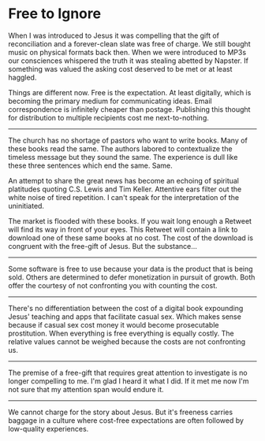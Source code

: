 <template data-parse>2019-02-22 #jesus</template>

# Free to Ignore

When I was introduced to Jesus it was compelling that the gift of reconciliation and a forever-clean slate was free of charge.
We still bought music on physical formats back then.
When we were introduced to MP3s our consciences whispered the truth it was stealing abetted by Napster.
If something was valued the asking cost deserved to be met or at least haggled.

Things are different now.
Free is the expectation.
At least digitally, which is becoming the primary medium for communicating ideas.
Email correspondence is infinitely cheaper than postage.
Publishing this thought for distribution to multiple recipients cost me next-to-nothing.

---

The church has no shortage of pastors who want to write books.
Many of these books read the same.
The authors labored to contextualize the timeless message but they sound the same.
The experience is dull like these three sentences which end the same.
Same.

An attempt to share the great news has become an echoing of spiritual platitudes quoting C.S. Lewis and Tim Keller.
Attentive ears filter out the white noise of tired repetition.
I can't speak for the interpretation of the uninitiated.

The market is flooded with these books.
If you wait long enough a Retweet will find its way in front of your eyes.
This Retweet will contain a link to download one of these same books at no cost.
The cost of the download is congruent with the free-gift of Jesus.
But the substance...

---

Some software is free to use because your data is the product that is being sold.
Others are determined to defer monetization in pursuit of growth.
Both offer the courtesy of not confronting you with counting the cost.

---

There's no differentiation between the cost of a digital book expounding Jesus' teaching and apps that facilitate casual sex.
Which makes sense because if casual sex cost money it would become prosecutable prostitution.
When everything is free everything is equally costly.
The relative values cannot be weighed because the costs are not confronting us.

---

The premise of a free-gift that requires great attention to investigate is no longer compelling to me.
I'm glad I heard it what I did.
If it met me now I'm not sure that my attention span would endure it.

---

We cannot charge for the story about Jesus.
But it's freeness carries baggage in a culture where cost-free expectations are often followed by low-quality experiences.